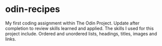 # odin-recipes
My first coding assignment within The Odin Project. Update after completion to review skills learned and applied. 
The skills I used for this project include. Ordered and unordered lists, headings, titles, images and links.